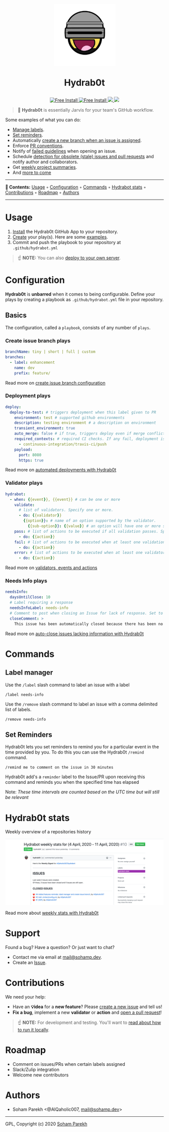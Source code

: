 <h1 align="center">
  <br>
  <img src="bot.jpeg" alt="Hydrab0t" width="197">
  <br>
  <p>Hydrab0t</p>
</h1>

<p align="center">
  <a href="https://github.com/apps/Hydrab0t">
    <img src="https://img.shields.io/badge/FREE-INSTALL-purple.svg" alt="Free Install">
  </a>
  <a href="https://t.me/AlQaholic007">
    <img src="https://img.shields.io/badge/chat-on--telegram-%2310be9e.svg" alt="Free Install">
  </a>
  <a href="https://circleci.com/gh/AlQaholic007/hydrabot.svg?style=svg&circle-token=f699e937558e534c9a92a55a929aab9774cda271">
    <img src="https://circleci.com/gh/AlQaholic007/hydrabot.svg?style=shield">
  </a>
  <a href="https://codecov.io/gh/AlQaholic007/hydrabot">
  <img src="https://codecov.io/github/AlQaholic007/hydrabot/branch/master/graph/badge.svg?token=Y742K8ICNG" />
  </a>
</p>

> 🤖 **Hydrab0t** is essentially Jarvis for your team's GitHub workflow.

Some examples of what you can do:

- [Manage labels](#commands).
- [Set reminders](#commands).
- Automatically [create a new branch when an issue is assigned](docs/create-issue-branch.md).
- Enforce [PR  conventions](docs/validators.md#pull-requests).
- Notify of [failed guidelines](docs/#issues) when opening an issue.
- Schedule [detection for obsolete (stale) issues and pull requests](#docs/staleness) and notify author and collaborators.
- Get [weekly project summaries](docs/hydrabot-stats.md).
- And [more to come](#roadmap)

---

**📖 Contents:** [Usage](#usage) ◦ [Configuration](#configuration) ◦ [Commands](#commands) ◦ [Hydrabot stats](#hydrabotstats) ◦ [Contributions](#contributions) ◦ [Roadmap](#roadmap) ◦ [Authors](#authors)

---


# Usage

1. [Install](https://github.com/apps/Hydrab0t) the Hydrab0t GitHub App to your repository.
2. [Create](#configuration) your play(s). Here are some [examples](#examples).
3. Commit and push the playbook to your repository at `.github/hydrabot.yml`

> ☝ **NOTE:** You can also [deploy to your own server](docs/deploy.md).

# Configuration

**Hydrab0t** is **unbarred** when it comes to being configurable.
Define your plays by creating a playbook as `.github/hydrabot.yml` file in your repository.

## Basics
The configuration, called a `playbook`, consists of any number of `plays`.

### Create issue branch plays

```yml
branchName: tiny | short | full | custom
branches: 
  - label: enhancement
    name: dev
    prefix: feature/
```

Read more on [create issue branch configuration](docs/create-issue-branch)

### Deployment plays

```yml
deploy:
  deploy-to-test: # triggers deployment when this label given to PR
    environment: test # supported github environments
    description: testing environment # a description on environment
    transient_environment: true
    auto_merge: false # if true, triggers deploy even if merge conflict with master
    required_contexts: # required CI checks. If any fail, deployment is not triggered
      - continuous-integration/travis-ci/push
    payload:
      port: 8080
      https: true
```

Read more on [automated deployments with Hydrab0t](docs/deployment.md)

### Validator plays

```yml
hydrabot:
  - when: {{event}}, {{event}} # can be one or more
    validate:
      # list of validators. Specify one or more.
      - do: {{validator}}
        {{option}}: # name of an option supported by the validator.
          {{sub-option}}: {{value}} # an option will have one or more sub-options.
    pass: # list of actions to be executed if all validation passes. Specify one or more. Omit this tag if no actions are needed.
      - do: {{action}}
    fail: # list of actions to be executed when at least one validation fails. Specify one or more. Omit this tag if no actions are needed.
      - do: {{action}}
    error: # list of actions to be executed when at least one validator throws an error. Specify one or more. Omit this tag if no actions are needed.
      - do: {{action}}
```
Read more on [validators, events and actions](docs/validators.md)


### Needs Info plays

```yml
needsInfo:
  daysUntilClose: 10
  # Label requiring a response
  needsInfoLabel: needs-info
  # Comment to post when closing an Issue for lack of response. Set to `false` to disable
  closeComment: >
    This issue has been automatically closed because there has been no response to our request for more information from the original author.
```
Read more on [auto-close issues lacking information with Hydrab0t](docs/validators.md)

# Commands

## Label manager

Use the `/label` slash command to label an issue with a label

```
/label needs-info
```

Use the `/remove` slash command to label an issue with a comma delimited list of labels.

```
/remove needs-info
```

## Set Reminders

Hydrab0t lets you set reminders to remind you for a particular event in the time provided by you. To do this you can use the Hydrab0t `/remind` command.

```
/remind me to comment on the issue in 30 minutes
```

Hydrab0t add's a `reminder` label to the Issue/PR upon receiving this command and reminds you when the specified time has elapsed

Note: _These time intervals are counted based on the UTC time but will still be relevant_

# <a name="hydrabotstats"></a> Hydrab0t stats

Weekly overview of a repositories history

![](docs/hydrabot-stats.png)

Read more about [weekly stats with Hydrab0t](docs/hydrabot-stats.md)

# Support
Found a bug? Have a question? Or just want to chat?

- Contact me via email at [mail@sohamp.dev](mail@sohamp.dev).
- Create an [Issue](https://github.com/AlQaholic007/hydrabot/issues/new).

# Contributions
We need your help:

- Have an **💡idea** for a **new feature**? Please [create a new issue](https://github.com/AlQaholic007/hydrabot/issues) and tell us!
- **Fix a bug**, implement a new **validator** or **action** and [open a pull request](docs/CONTRIBUTING.md)!

> ☝️ **NOTE:** For development and testing. You'll want to [read about how to run it locally](docs/deploy.md#running-locally).

# Roadmap
- Comment on issues/PRs when certain labels assigned
- Slack/Zulip integration
- Welcome new contributors

# Authors
  - Soham Parekh <@AlQaholic007, mail@sohamp.dev>
---
GPL, Copyright (c) 2020 [Soham Parekh](https://github.com/AlQaholic007)
